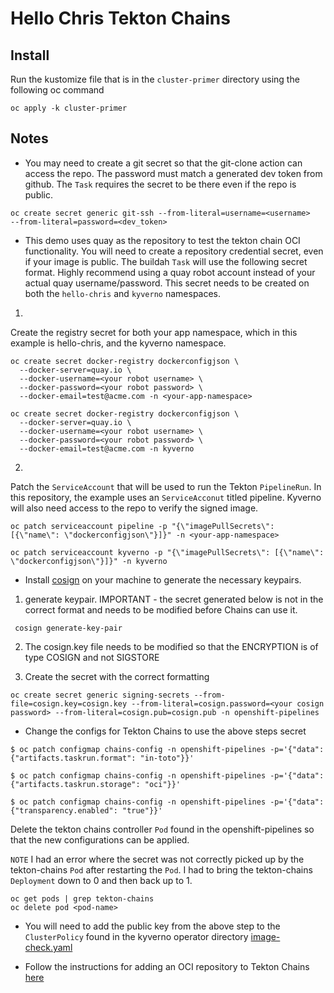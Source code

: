 # Hello Chris Tekton Chains

## Install
Run the kustomize file that is in the `cluster-primer` directory using the following oc command
```
oc apply -k cluster-primer
```

## Notes
* You may need to create a git secret so that the git-clone action can access the repo. The password must match a generated dev token from github. The `Task` requires the secret to be there even if the repo is public.
```
oc create secret generic git-ssh --from-literal=username=<username>
--from-literal=password=<dev_token>
```

* This demo uses quay as the repository to test the tekton chain OCI functionality. You will need to create a repository credential secret, even if your image is public. The buildah `Task` will use the following secret format. Highly recommend using a quay robot account instead of your actual quay username/password. This secret needs to be created on both the `hello-chris` and `kyverno` namespaces.

1)
Create the registry secret for both your app namespace, which in this example is hello-chris, and the kyverno namespace.
```
oc create secret docker-registry dockerconfigjson \
  --docker-server=quay.io \
  --docker-username=<your robot username> \
  --docker-password=<your robot password> \
  --docker-email=test@acme.com -n <your-app-namespace>

oc create secret docker-registry dockerconfigjson \
  --docker-server=quay.io \
  --docker-username=<your robot username> \
  --docker-password=<your robot password> \
  --docker-email=test@acme.com -n kyverno
  ```


2)
Patch the `ServiceAccount` that will be used to run the Tekton `PipelineRun`. In this repository, the example uses an `ServiceAcconut` titled pipeline. Kyverno will also need access to the repo to verify the signed image.
```
oc patch serviceaccount pipeline -p "{\"imagePullSecrets\": [{\"name\": \"dockerconfigjson\"}]}" -n <your-app-namespace>

oc patch serviceaccount kyverno -p "{\"imagePullSecrets\": [{\"name\": \"dockerconfigjson\"}]}" -n kyverno

```

* Install [cosign](https://docs.sigstore.dev/cosign/installation/) on your machine to generate the necessary keypairs.

1) generate keypair. IMPORTANT - the secret generated below is not in the correct format and needs to be modified before Chains can use it.

```
 cosign generate-key-pair
```

2) The cosign.key file needs to be modified so that the ENCRYPTION is of type COSIGN and not SIGSTORE

3) Create the secret with the correct formatting
```
oc create secret generic signing-secrets --from-file=cosign.key=cosign.key --from-literal=cosign.password=<your cosign password> --from-literal=cosign.pub=cosign.pub -n openshift-pipelines
```

* Change the configs for Tekton Chains to use the above steps secret

```
$ oc patch configmap chains-config -n openshift-pipelines -p='{"data":{"artifacts.taskrun.format": "in-toto"}}'

$ oc patch configmap chains-config -n openshift-pipelines -p='{"data":{"artifacts.taskrun.storage": "oci"}}'

$ oc patch configmap chains-config -n openshift-pipelines -p='{"data":{"transparency.enabled": "true"}}'
```

Delete the tekton chains controller `Pod` found in the openshift-pipelines so that the new configurations can be applied.

`NOTE` I had an error where the secret was not correctly picked up by the tekton-chains `Pod` after restarting the `Pod`. I had to bring the tekton-chains `Deployment` down to 0 and then back up to 1.
```
oc get pods | grep tekton-chains
oc delete pod <pod-name>
```

* You will need to add the public key from the above step to the `ClusterPolicy` found in the kyverno operator directory [image-check.yaml](/k8s/operators/kyverno/base/image-check.yaml)

* Follow the instructions for adding an OCI repository to Tekton Chains
[here](https://docs.openshift.com/container-platform/4.10/cicd/pipelines/using-tekton-chains-for-openshift-pipelines-supply-chain-security.html#creating-and-verifying-task-run-signatures-without-any-additional-authentication_using-tekton-chains-for-openshift-pipelines-supply-chain-security)
